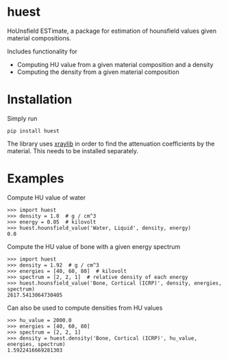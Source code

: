 # huest

HoUnsfield ESTimate, a package for estimation of hounsfield values given material compositions.

Includes functionality for

* Computing HU value from a given material composition and a density
* Computing the density from a given material composition

# Installation

Simply run

    pip install huest

The library uses [xraylib](https://github.com/tschoonj/xraylib) in order to find the attenuation coefficients by the material.
This needs to be installed separately.

# Examples

Compute HU value of water

    >>> import huest
    >>> density = 1.0  # g / cm^3
    >>> energy = 0.05  # kilovolt
    >>> huest.hounsfield_value('Water, Liquid', density, energy)
    0.0

Compute the HU value of bone with a given energy spectrum

    >>> import huest
    >>> density = 1.92  # g / cm^3
    >>> energies = [40, 60, 80]  # kilovolt
    >>> spectrum = [2, 2, 1]  # relative density of each energy
    >>> huest.hounsfield_value('Bone, Cortical (ICRP)', density, energies, spectrum)
    2617.5413064730405

Can also be used to compute densities from HU values

    >>> hu_value = 2000.0
    >>> energies = [40, 60, 80]
    >>> spectrum = [2, 2, 1]
    >>> density = huest.density('Bone, Cortical (ICRP)', hu_value, energies, spectrum)
    1.5922416669281303